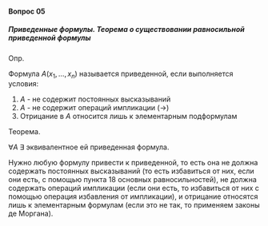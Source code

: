 #### Вопрос 05

##### Приведенные формулы. Теорема о существовании равносильной приведенной формулы

Опр.

Формула $A(x_1, \dots, x_n)$ называется приведенной, если выполняется условия:

1. $A$ - не содержит постоянных высказываний
2. $A$ - не содержит операций импликации $(\rightarrow)$
3. Отрицание в $A$ относится лишь к элементарным подформулам

Теорема.

$\forall A \;\exists$ эквивалентное ей приведенная формула.

Нужно любую формулу привести к приведенной, то есть она не должна содержать постоянных высказываний (то есть избавиться от них, если они есть, с помощью пункта 18 основных равносильностей), не должна содержать операций импликации (если они есть, то избавиться от них с помощью операция избавления от импликации), и отрицание относятся лишь к элементарным формулам (если это не так, то применяем законы де Моргана).